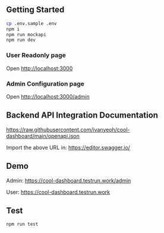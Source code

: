 ## Getting Started

```bash
cp .env.sample .env
npm i
npm run mockapi
npm run dev
```

### User Readonly page

Open [http://localhost:3000](http://localhost:3000)

### Admin Configuration page

Open [http://localhost:3000/admin](http://localhost:3000/admin)

## Backend API Integration Documentation

https://raw.githubusercontent.com/ivanyeoh/cool-dashboard/main/openapi.json

Import the above URL in: https://editor.swagger.io/

## Demo

Admin: https://cool-dashboard.testrun.work/admin

User: https://cool-dashboard.testrun.work

## Test

```bash
npm run test
```
